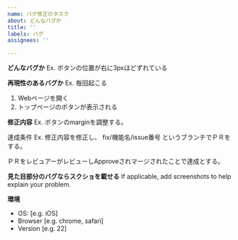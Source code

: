 ```yaml
---
name: バグ修正のタスク
about: どんなバグか
title: ''
labels: バグ
assignees: ''

---
```


**どんなバグか**
Ex. ボタンの位置が右に3pxほどずれている

**再現性のあるバグか**
Ex. 毎回起こる
1. Webページを開く
2. トップページのボタンが表示される

**修正内容**
Ex. ボタンのmarginを調整する。

達成条件
Ex. 修正内容を修正し、
fix/機能名/issue番号
というブランチでＰＲをする。

ＰＲをレビュアーがレビューしApproveされマージされたことで達成とする。

**見た目部分のバグならスクショを載せる**
If applicable, add screenshots to help explain your problem.

**環境**
 - OS: [e.g. iOS]
 - Browser [e.g. chrome, safari]
 - Version [e.g. 22]
